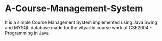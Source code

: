 # A-Course-Management-System
It is a  simple Course Management System implemented using Java Swing and MYSQL database made for the vityarthi course work of CSE2004 - Programming in Java
